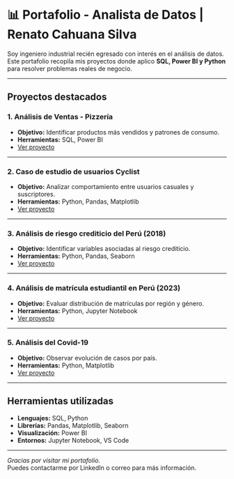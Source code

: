# 📊 Portafolio - Analista de Datos | Renato Cahuana Silva

Soy ingeniero industrial recién egresado con interés en el análisis de datos. Este portafolio recopila mis proyectos donde aplico **SQL, Power BI y Python** para resolver problemas reales de negocio.

---

##  Proyectos destacados

### 1. Análisis de Ventas - Pizzería
- **Objetivo:** Identificar productos más vendidos y patrones de consumo.
- **Herramientas:** SQL, Power BI
-  [Ver proyecto](https://github.com/RenatoCS25/Analisis-de-Ventas-Pizzeria)

---

### 2.  Caso de estudio de usuarios Cyclist
- **Objetivo:** Analizar comportamiento entre usuarios casuales y suscriptores.
- **Herramientas:** Python, Pandas, Matplotlib
-  [Ver proyecto](https://github.com/RenatoCS25/Caso-de-estudio-de-Cyclist)

---

### 3.  Análisis de riesgo crediticio del Perú (2018)
- **Objetivo:** Identificar variables asociadas al riesgo crediticio.
- **Herramientas:** Python, Pandas, Seaborn
-  [Ver proyecto](https://github.com/RenatoCS25/Analisis-de-riesgo-crediticio-del-Peru-2018)

---

### 4.  Análisis de matrícula estudiantil en Perú (2023)
- **Objetivo:** Evaluar distribución de matrículas por región y género.
- **Herramientas:** Python, Jupyter Notebook
-  [Ver proyecto](https://github.com/RenatoCS25/An-lisis-de-Matr-cula-Estudiantil---Per-2023)

---

### 5.  Análisis del Covid-19
- **Objetivo:** Observar evolución de casos por país.
- **Herramientas:** Python, Matplotlib
-  [Ver proyecto](https://github.com/RenatoCS25/Covid-19-Analisis)

---

##  Herramientas utilizadas

- **Lenguajes:** SQL, Python  
- **Librerías:** Pandas, Matplotlib, Seaborn  
- **Visualización:** Power BI  
- **Entornos:** Jupyter Notebook, VS Code

---

 *Gracias por visitar mi portafolio.*  
Puedes contactarme por LinkedIn o correo para más información.
